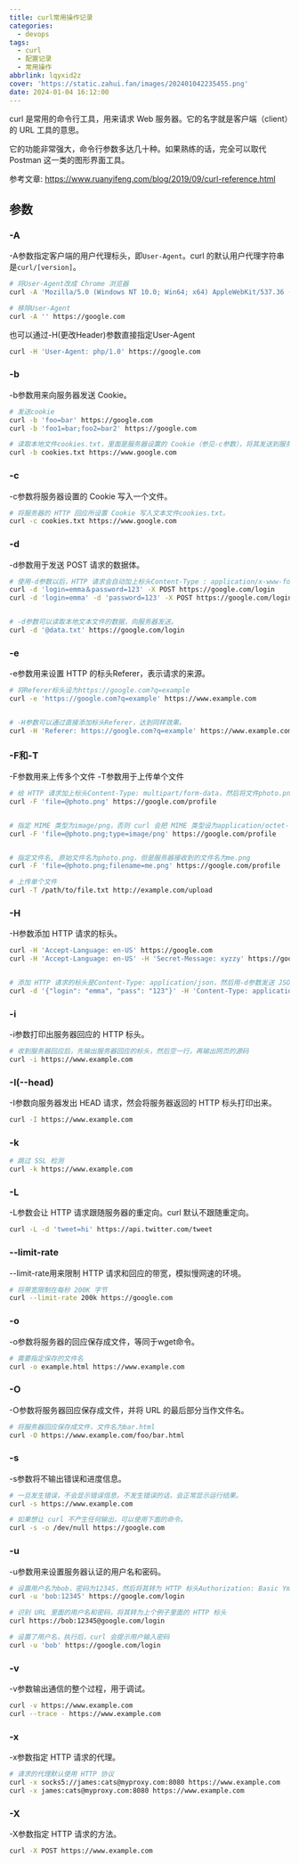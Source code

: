 ```yaml
---
title: curl常用操作记录
categories:
  - devops
tags:
  - curl
  - 配置记录
  - 常用操作
abbrlink: lqyxid2z
cover: 'https://static.zahui.fan/images/202401042235455.png'
date: 2024-01-04 16:12:00
---
```


curl 是常用的命令行工具，用来请求 Web 服务器。它的名字就是客户端（client）的 URL 工具的意思。

它的功能非常强大，命令行参数多达几十种。如果熟练的话，完全可以取代 Postman 这一类的图形界面工具。

参考文章: <https://www.ruanyifeng.com/blog/2019/09/curl-reference.html>


## 参数
### -A

-A参数指定客户端的用户代理标头，即`User-Agent`。curl 的默认用户代理字符串是`curl/[version]`。

```bash
# 将User-Agent改成 Chrome 浏览器
curl -A 'Mozilla/5.0 (Windows NT 10.0; Win64; x64) AppleWebKit/537.36 (KHTML, like Gecko) Chrome/76.0.3809.100 Safari/537.36' https://google.com

# 移除User-Agent
curl -A '' https://google.com
```


也可以通过-H(更改Header)参数直接指定User-Agent

```bash
curl -H 'User-Agent: php/1.0' https://google.com
```

### -b
-b参数用来向服务器发送 Cookie。

```bash
# 发送cookie
curl -b 'foo=bar' https://google.com
curl -b 'foo1=bar;foo2=bar2' https://google.com

# 读取本地文件cookies.txt，里面是服务器设置的 Cookie（参见-c参数），将其发送到服务器。
curl -b cookies.txt https://www.google.com
```

### -c
-c参数将服务器设置的 Cookie 写入一个文件。

```bash
# 将服务器的 HTTP 回应所设置 Cookie 写入文本文件cookies.txt。
curl -c cookies.txt https://www.google.com
```

### -d
-d参数用于发送 POST 请求的数据体。

```bash
# 使用-d参数以后，HTTP 请求会自动加上标头Content-Type : application/x-www-form-urlencoded。并且会自动将请求转为 POST 方法，因此可以省略-X POST。
curl -d 'login=emma＆password=123' -X POST https://google.com/login
curl -d 'login=emma' -d 'password=123' -X POST https://google.com/login


# -d参数可以读取本地文本文件的数据，向服务器发送。
curl -d '@data.txt' https://google.com/login
```


### -e
-e参数用来设置 HTTP 的标头Referer，表示请求的来源。

```bash
# 将Referer标头设为https://google.com?q=example
curl -e 'https://google.com?q=example' https://www.example.com


# -H参数可以通过直接添加标头Referer，达到同样效果。
curl -H 'Referer: https://google.com?q=example' https://www.example.com
```

### -F和-T
-F参数用来上传多个文件
-T参数用于上传单个文件
```bash
# 给 HTTP 请求加上标头Content-Type: multipart/form-data，然后将文件photo.png作为file字段上传
curl -F 'file=@photo.png' https://google.com/profile


# 指定 MIME 类型为image/png，否则 curl 会把 MIME 类型设为application/octet-stream
curl -F 'file=@photo.png;type=image/png' https://google.com/profile


# 指定文件名, 原始文件名为photo.png，但是服务器接收到的文件名为me.png
curl -F 'file=@photo.png;filename=me.png' https://google.com/profile

# 上传单个文件
curl -T /path/to/file.txt http://example.com/upload
```

### -H
-H参数添加 HTTP 请求的标头。
```bash
curl -H 'Accept-Language: en-US' https://google.com
curl -H 'Accept-Language: en-US' -H 'Secret-Message: xyzzy' https://google.com


# 添加 HTTP 请求的标头是Content-Type: application/json，然后用-d参数发送 JSON 数据。
curl -d '{"login": "emma", "pass": "123"}' -H 'Content-Type: application/json' https://google.com/login
```


### -i
-i参数打印出服务器回应的 HTTP 标头。

```bash
# 收到服务器回应后，先输出服务器回应的标头，然后空一行，再输出网页的源码
curl -i https://www.example.com
```

### -I(--head)
-I参数向服务器发出 HEAD 请求，然会将服务器返回的 HTTP 标头打印出来。

```bash
curl -I https://www.example.com
```

### -k

```bash
# 跳过 SSL 检测
curl -k https://www.example.com
```

### -L
-L参数会让 HTTP 请求跟随服务器的重定向。curl 默认不跟随重定向。

```bash
curl -L -d 'tweet=hi' https://api.twitter.com/tweet
```
### --limit-rate
--limit-rate用来限制 HTTP 请求和回应的带宽，模拟慢网速的环境。

```bash
# 将带宽限制在每秒 200K 字节
curl --limit-rate 200k https://google.com
```

### -o
-o参数将服务器的回应保存成文件，等同于wget命令。

```bash
# 需要指定保存的文件名
curl -o example.html https://www.example.com
```

### -O
-O参数将服务器回应保存成文件，并将 URL 的最后部分当作文件名。

```bash
# 将服务器回应保存成文件，文件名为bar.html
curl -O https://www.example.com/foo/bar.html
```

### -s
-s参数将不输出错误和进度信息。

```bash
# 一旦发生错误，不会显示错误信息。不发生错误的话，会正常显示运行结果。
curl -s https://www.example.com

# 如果想让 curl 不产生任何输出，可以使用下面的命令。
curl -s -o /dev/null https://google.com
```

### -u
-u参数用来设置服务器认证的用户名和密码。

```bash
# 设置用户名为bob，密码为12345，然后将其转为 HTTP 标头Authorization: Basic Ym9iOjEyMzQ1
curl -u 'bob:12345' https://google.com/login

# 识别 URL 里面的用户名和密码，将其转为上个例子里面的 HTTP 标头
curl https://bob:12345@google.com/login

# 设置了用户名，执行后，curl 会提示用户输入密码
curl -u 'bob' https://google.com/login
```

### -v
-v参数输出通信的整个过程，用于调试。

```bash
curl -v https://www.example.com
curl --trace - https://www.example.com
```

### -x
-x参数指定 HTTP 请求的代理。

```bash
# 请求的代理默认使用 HTTP 协议
curl -x socks5://james:cats@myproxy.com:8080 https://www.example.com
curl -x james:cats@myproxy.com:8080 https://www.example.com
```

### -X
-X参数指定 HTTP 请求的方法。

```bash
curl -X POST https://www.example.com
```
